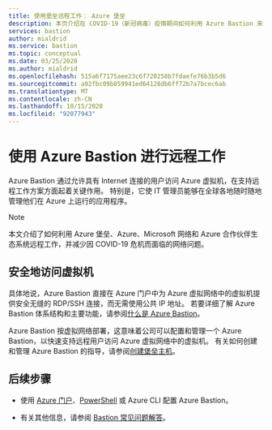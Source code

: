 ```yaml
---
title: 使用堡垒远程工作： Azure 堡垒
description: 本页介绍在 COVID-19（新冠病毒）疫情期间如何利用 Azure Bastion 来实现远程工作。
services: bastion
author: mialdrid
ms.service: bastion
ms.topic: conceptual
ms.date: 03/25/2020
ms.author: mialdrid
ms.openlocfilehash: 515a6f7175aee23c6f720258b7fdaefe76b3b5d6
ms.sourcegitcommit: a92fbc09b859941ed64128db6ff72b7a7bcec6ab
ms.translationtype: MT
ms.contentlocale: zh-CN
ms.lasthandoff: 10/15/2020
ms.locfileid: "92077943"
---
```

# <a name="working-remotely-using-azure-bastion"></a>使用 Azure Bastion 进行远程工作

Azure Bastion 通过允许具有 Internet 连接的用户访问 Azure 虚拟机，在支持远程工作方案方面起着关键作用。 特别是，它使 IT 管理员能够在全球各地随时随地管理他们在 Azure 上运行的应用程序。

>[!NOTE]
>本文介绍了如何利用 Azure 堡垒、Azure、Microsoft 网络和 Azure 合作伙伴生态系统远程工作，并减少因 COVID-19 危机而面临的网络问题。
>

## <a name="securely-access-virtual-machines"></a>安全地访问虚拟机

具体地说，Azure Bastion 直接在 Azure 门户中为 Azure 虚拟网络中的虚拟机提供安全无缝的 RDP/SSH 连接，而无需使用公共 IP 地址。 若要详细了解 Azure Bastion 体系结构和主要功能，请参阅[什么是 Azure Bastion](bastion-overview.md)。

Azure Bastion 按虚拟网络部署，这意味着公司可以配置和管理一个 Azure Bastion，以快速支持远程用户访问 Azure 虚拟网络中的虚拟机。 有关如何创建和管理 Azure Bastion 的指导，请参阅[创建堡垒主机](./tutorial-create-host-portal.md)。

## <a name="next-steps"></a>后续步骤

* 使用 [Azure 门户](./tutorial-create-host-portal.md)、[PowerShell](bastion-create-host-powershell.md) 或 Azure CLI 配置 Azure Bastion。

* 有关其他信息，请参阅 [Bastion 常见问题解答](bastion-faq.md)。
